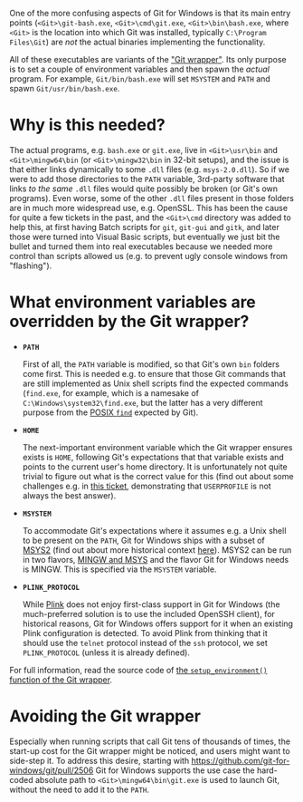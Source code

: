 One of the more confusing aspects of Git for Windows is that its main entry points (`<Git>\git-bash.exe`, `<Git>\cmd\git.exe`, `<Git>\bin\bash.exe`, where `<Git>` is the location into which Git was installed, typically `C:\Program Files\Git`) are _not_ the actual binaries implementing the functionality.

All of these executables are variants of the ["Git wrapper"](https://github.com/git-for-windows/MINGW-packages/blob/main/mingw-w64-git/git-wrapper.c). Its only purpose is to set a couple of environment variables and then spawn the _actual_ program. For example, `Git/bin/bash.exe` will set `MSYSTEM` and `PATH` and spawn `Git/usr/bin/bash.exe`.

# Why is this needed?

The actual programs, e.g. `bash.exe` or `git.exe`, live in `<Git>\usr\bin` and `<Git>\mingw64\bin` (or `<Git>\mingw32\bin` in 32-bit setups), and the issue is that either links dynamically to some `.dll` files (e.g. `msys-2.0.dll`). So if we were to add those directories to the `PATH` variable, 3rd-party software that links _to the same_ `.dll` files would quite possibly be broken (or Git's own programs). Even worse, some of the other `.dll` files present in those folders are in much more widespread use, e.g. OpenSSL. This has been the cause for quite a few tickets in the past, and the `<Git>\cmd` directory was added to help this, at first having Batch scripts for `git`, `git-gui` and `gitk`, and later those were turned into Visual Basic scripts, but eventually we just bit the bullet and turned them into real executables because we needed more control than scripts allowed us (e.g. to prevent ugly console windows from "flashing").

# What environment variables are overridden by the Git wrapper?

- **`PATH`**

   First of all, the `PATH` variable is modified, so that Git's own `bin` folders come first. This is needed e.g. to ensure that those Git commands that are still implemented as Unix shell scripts find the expected commands (`find.exe`, for example, which is a namesake of `C:\Windows\system32\find.exe`, but the latter has a very different purpose from the [POSIX `find`](https://pubs.opengroup.org/onlinepubs/009695399/utilities/find.html) expected by Git).

- **`HOME`**

  The next-important environment variable which the Git wrapper ensures exists is `HOME`, following Git's expectations that that variable exists and points to the current user's home directory. It is unfortunately not quite trivial to figure out what is the correct value for this (find out about some challenges e.g. in [this ticket](https://github.com/git-for-windows/git/issues/2709), demonstrating that `USERPROFILE` is not always the best answer).

- **`MSYSTEM`**

  To accommodate Git's expectations where it assumes e.g. a Unix shell to be present on the `PATH`, Git for Windows ships with a subset of [MSYS2](https://msys2.github.io/) (find out about more historical context [here](https://github.com/git-for-windows/git/wiki#about)). MSYS2 can be run in two flavors, [MINGW and MSYS](https://github.com/git-for-windows/git/wiki/The-difference-between-MINGW-and-MSYS2) and the flavor Git for Windows needs is MINGW. This is specified via the `MSYSTEM` variable.

- **`PLINK_PROTOCOL`**

  While [Plink](https://the.earth.li/~sgtatham/putty/0.74/htmldoc/Chapter7.html#plink) does not enjoy first-class support in Git for Windows (the much-preferred solution is to use the included OpenSSH client), for historical reasons, Git for Windows offers support for it when an existing Plink configuration is detected. To avoid Plink from thinking that it should use the `telnet` protocol instead of the `ssh` protocol, we set `PLINK_PROTOCOL` (unless it is already defined).

For full information, read the source code of [the `setup_environment()` function of the Git wrapper](https://github.com/git-for-windows/MINGW-packages/blob/0a7407a39c3015cc7a3c296d8a0db38439c65eed/mingw-w64-git/git-wrapper.c#L116-L200).

# Avoiding the Git wrapper

Especially when running scripts that call Git tens of thousands of times, the start-up cost for the Git wrapper might be noticed, and users might want to side-step it. To address this desire, starting with https://github.com/git-for-windows/git/pull/2506 Git for Windows supports the use case the hard-coded absolute path to `<Git>\mingw64\bin\git.exe` is used to launch Git, without the need to add it to the `PATH`.